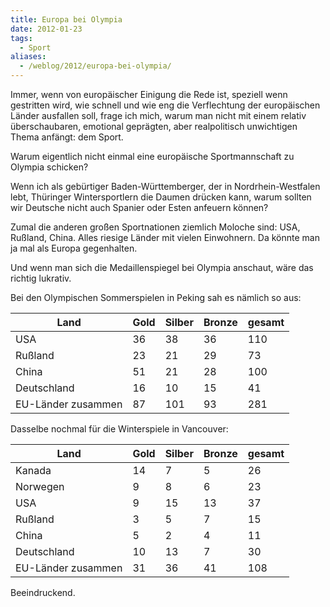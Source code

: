 ```yaml
---
title: Europa bei Olympia
date: 2012-01-23
tags:
  - Sport
aliases:
  - /weblog/2012/europa-bei-olympia/
---
```

Immer, wenn von europäischer Einigung die Rede ist, speziell wenn gestritten wird, wie schnell und wie eng die Verflechtung der europäischen Länder ausfallen soll, frage ich mich, warum man nicht mit einem relativ überschaubaren, emotional geprägten, aber realpolitisch unwichtigen Thema anfängt: dem Sport.

Warum eigentlich nicht einmal eine europäische Sportmannschaft zu Olympia schicken?

Wenn ich als gebürtiger Baden-Württemberger, der in Nordrhein-Westfalen lebt, Thüringer Wintersportlern die Daumen drücken kann, warum sollten wir Deutsche nicht auch Spanier oder Esten anfeuern können?

Zumal die anderen großen Sportnationen ziemlich Moloche sind: USA, Rußland, China. Alles riesige Länder mit vielen Einwohnern. Da könnte man ja mal als Europa gegenhalten.

Und wenn man sich die Medaillenspiegel bei Olympia anschaut, wäre das richtig lukrativ.

Bei den Olympischen Sommerspielen in Peking sah es nämlich so aus:

| Land 	                | Gold 	| Silber | Bronze | gesamt |
|--|--|--|--|--|
| USA 	                | 36 	| 38 	| 36 	| 110 |
| Rußland        	| 23 	| 21 	| 29 	| 73  |
| China         	| 51 	| 21 	| 28 	| 100 |
| Deutschland 	        | 16 	| 10 	| 15 	| 41  |
| EU-Länder zusammen 	| 87 	| 101 	| 93 	| 281 |

Dasselbe nochmal für die Winterspiele in Vancouver:

| Land 	                | Gold 	| Silber | Bronze | gesamt |
|--|--|--|--|--|
| Kanada 	        | 14 	| 7 	| 5 	| 26  |
| Norwegen 	        | 9 	| 8 	| 6 	| 23  |
| USA 	                | 9 	| 15 	| 13 	| 37  |
| Rußland 	        | 3 	| 5 	| 7 	| 15  |
| China 	        | 5 	| 2 	| 4 	| 11  |
| Deutschland 	        | 10 	| 13 	| 7 	| 30  |
| EU-Länder zusammen 	| 31 	| 36 	| 41 	| 108 |

Beeindruckend.
